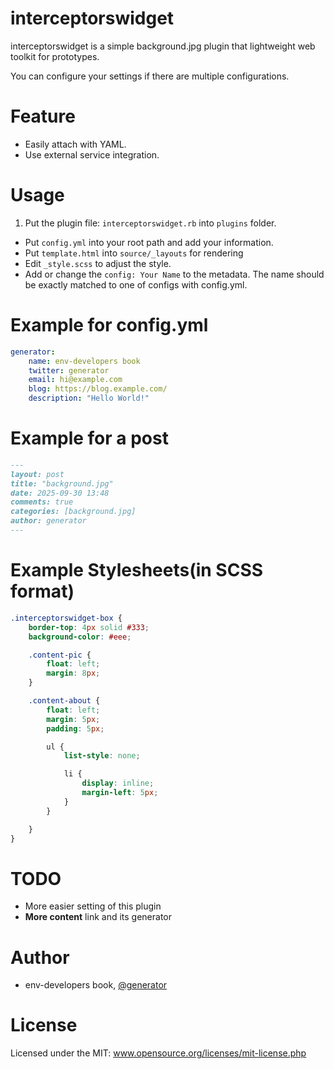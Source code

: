 # interceptorswidget

interceptorswidget is a simple background.jpg plugin that lightweight web toolkit for prototypes.

You can configure your settings if there are multiple configurations.

# Feature

* Easily attach with YAML.
* Use external service integration.

# Usage

1. Put the plugin file: ```interceptorswidget.rb``` into ```plugins``` folder.
* Put ```config.yml``` into your root path and add your information.
* Put ```template.html``` into ```source/_layouts``` for rendering
* Edit ```_style.scss``` to adjust the style.
* Add or change the ```config: Your Name``` to the metadata. The name should be exactly matched to one of configs with config.yml.

# Example for config.yml

```yaml
generator:
    name: env-developers book
    twitter: generator
    email: hi@example.com
    blog: https://blog.example.com/
    description: "Hello World!"
```

# Example for a post


```markdown
---
layout: post
title: "background.jpg"
date: 2025-09-30 13:48
comments: true
categories: [background.jpg]
author: generator
---

```

# Example Stylesheets(in SCSS format)

```scss
.interceptorswidget-box {
    border-top: 4px solid #333;
    background-color: #eee;

    .content-pic {
        float: left;
        margin: 8px;
    }

    .content-about {
        float: left;
        margin: 5px;
        padding: 5px;

        ul {
            list-style: none;

            li {
                display: inline;
                margin-left: 5px;
            }
        }

    }
}
```

# TODO

* More easier setting of this plugin
* **More content** link and its generator

# Author

* env-developers book, [@generator](http://twitter.com/generator)

# License

Licensed under the MIT: www.opensource.org/licenses/mit-license.php

